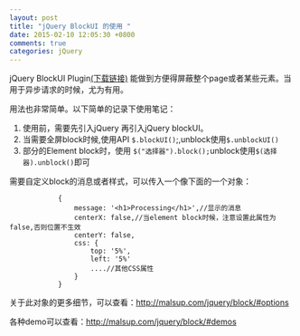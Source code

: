```yaml
---
layout: post
title: "jQuery BlockUI 的使用 "
date: 2015-02-10 12:05:30 +0800
comments: true
categories: jQuery
---
```


jQuery BlockUI Plugin[(下载链接)](http://malsup.github.io/jquery.blockUI.js "下载链接")  能做到方便得屏蔽整个page或者某些元素。当用于异步请求的时候，尤为有用。

用法也非常简单。以下简单的记录下使用笔记：

1. 使用前，需要先引入jQuery 再引入jQuery blockUI。
2. 当需要全屏block时候,使用API `$.blockUI()`;,unblock使用`$.unblockUI()`
3. 部分的Element block时，使用 `$("选择器").block();`unblock使用`$(选择器).unblock()`即可


需要自定义block的消息或者样式，可以传入一个像下面的一个对象：

				{
                    message: '<h1>Processing</h1>',//显示的消息
                    centerX: false,//当element block时候，注意设置此属性为false,否则位置不生效
                    centerY: false,
                    css: {
                        top: '5%',
                        left: '5%'
						....//其他CSS属性
                    }
                }


关于此对象的更多细节，可以查看：http://malsup.com/jquery/block/#options

各种demo可以查看：http://malsup.com/jquery/block/#demos